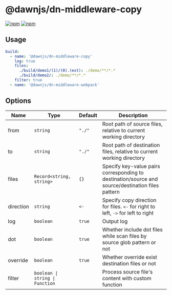 # @dawnjs/dn-middleware-copy

[![npm](https://img.shields.io/npm/v/@dawnjs/dn-middleware-copy)](https://www.npmjs.com/package/@dawnjs/dn-middleware-copy)
[![npm](https://img.shields.io/npm/dw/@dawnjs/dn-middleware-copy)](https://www.npmjs.com/package/@dawnjs/dn-middleware-copy)

## Usage

```yml
build:
  - name: '@dawnjs/dn-middleware-copy'
    log: true
    files:
      ./build/demo1/(1)/(0).(ext): ./demo/**/*.*
      ./build/demo2/: ./demo/**/*.*
    filter: true
  - name: '@dawnjs/dn-middleware-webpack'
```

## Options

| Name      | Type                            | Default | Description                                                                                      |
| --------- | ------------------------------- | ------- | ------------------------------------------------------------------------------------------------ |
| from      | `string`                        | `"./"`  | Root path of source files, relative to current working directory                                 |
| to        | `string`                        | `"./"`  | Root path of destination files, relative to current working directory                            |
| files     | `Record<string, string>`        | `{}`    | Specify key-value pairs corresponding to destination/source and source/destination files pattern |
| direction | `string`                        | `<-`    | Specify copy direction for files. `<-` for right to left, `->` for left to right                 |
| log       | `boolean`                       | `true`  | Output log                                                                                       |
| dot       | `boolean`                       | `true`  | Whether include dot files while scan files by source glob pattern or not                         |
| override  | `boolean`                       | `true`  | Whether override exist destination files or not                                                  |
| filter    | `boolean \| string \| Function` |         | Process source file's content with custom function                                               |
